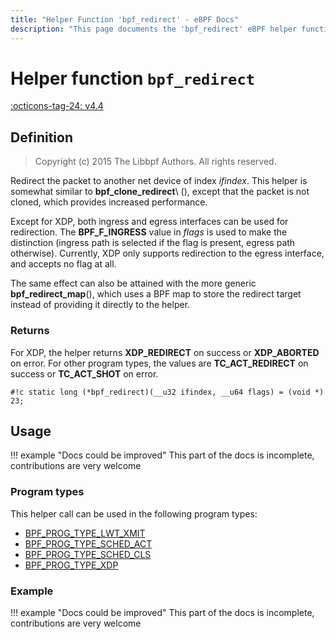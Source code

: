 ```yaml
---
title: "Helper Function 'bpf_redirect' - eBPF Docs"
description: "This page documents the 'bpf_redirect' eBPF helper function, including its defintion, usage, program types that can use it, and examples."
---
```

# Helper function `bpf_redirect`

<!-- [FEATURE_TAG](bpf_redirect) -->
[:octicons-tag-24: v4.4](https://github.com/torvalds/linux/commit/27b29f63058d26c6c1742f1993338280d5a41dc6)
<!-- [/FEATURE_TAG] -->

## Definition

> Copyright (c) 2015 The Libbpf Authors. All rights reserved.


<!-- [HELPER_FUNC_DEF] -->
Redirect the packet to another net device of index _ifindex_. This helper is somewhat similar to **bpf_clone_redirect**\ (), except that the packet is not cloned, which provides increased performance.

Except for XDP, both ingress and egress interfaces can be used for redirection. The **BPF_F_INGRESS** value in _flags_ is used to make the distinction (ingress path is selected if the flag is present, egress path otherwise). Currently, XDP only supports redirection to the egress interface, and accepts no flag at all.

The same effect can also be attained with the more generic **bpf_redirect_map**(), which uses a BPF map to store the redirect target instead of providing it directly to the helper.

### Returns

For XDP, the helper returns **XDP_REDIRECT** on success or **XDP_ABORTED** on error. For other program types, the values are **TC_ACT_REDIRECT** on success or **TC_ACT_SHOT** on error.

`#!c static long (*bpf_redirect)(__u32 ifindex, __u64 flags) = (void *) 23;`
<!-- [/HELPER_FUNC_DEF] -->

## Usage

!!! example "Docs could be improved"
    This part of the docs is incomplete, contributions are very welcome

### Program types

This helper call can be used in the following program types:

<!-- DO NOT EDIT MANUALLY -->
<!-- [HELPER_FUNC_PROG_REF] -->
 * [BPF_PROG_TYPE_LWT_XMIT](../program-type/BPF_PROG_TYPE_LWT_XMIT.md)
 * [BPF_PROG_TYPE_SCHED_ACT](../program-type/BPF_PROG_TYPE_SCHED_ACT.md)
 * [BPF_PROG_TYPE_SCHED_CLS](../program-type/BPF_PROG_TYPE_SCHED_CLS.md)
 * [BPF_PROG_TYPE_XDP](../program-type/BPF_PROG_TYPE_XDP.md)
<!-- [/HELPER_FUNC_PROG_REF] -->

### Example

!!! example "Docs could be improved"
    This part of the docs is incomplete, contributions are very welcome
